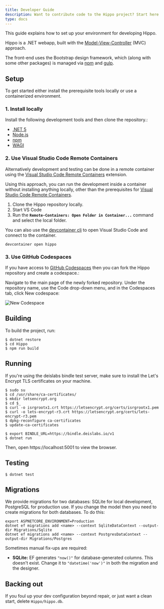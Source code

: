 ```yaml
---
title: Developer Guide
description: Want to contribute code to the Hippo project? Start here
type: docs
---
```


This guide explains how to set up your environment for developing Hippo.

Hippo is a .NET webapp, built with the
[Model-View-Controller](https://docs.microsoft.com/en-us/aspnet/core/tutorials/first-mvc-app/start-mvc?view=aspnetcore-5.0&tabs=visual-studio)
(MVC) approach.

The front-end uses the Bootstrap design framework, which (along with some other
packages) is managed via [npm](https://www.npmjs.com/) and
[gulp](https://gulpjs.com/).

## Setup

To get started either install the prerequisite tools locally or use a containerized environment.

### 1. Install locally

Install the following development tools and then clone the repository.:

- [.NET 5](https://dot.net/)
- [Node.js](https://nodejs.org/en/download/)
- [npm](https://www.npmjs.com/get-npm)
- [WAGI](https://github.com/deislabs/wagi)

### 2. Use Visual Studio Code Remote Containers

Alternatively development and testing can be done in a remote container using the [Visual Studio Code Remote Containers](https://code.visualstudio.com/docs/remote-containers) extension.

Using this approach, you can run the development inside a container without installing anything locally, other than the prerequisites for [Visual Studio Code Remote Containers](https://code.visualstudio.com/docs/remote/containers#_getting-started).

1. Clone the Hippo repository locally. 
1. Start VS Code
1. Run the **`Remote-Containers: Open Folder in Container...`** command and select the local folder.

You can also use the [devcontainer cli](https://code.visualstudio.com/docs/remote/devcontainer-cli) to open Visual Studio Code and connect to the container.

```console
devcontainer open hippo
```

### 3. Use GitHub Codespaces

If you have access to [GitHub Codespaces](https://github.com/features/codespaces) then you can fork the Hippo repository and create a codespace.:

Navigate to the main page of the newly forked repository. Under the repository name, use the  Code drop-down menu, and in the Codespaces tab, click  New codespace:

![New Codespace](/images/codespace.png)

## Building

To build the project, run:

```console
$ dotnet restore
$ cd Hippo
$ npm run build
```

## Running

If you're using the deislabs bindle test server, make sure to install the Let's
Encrypt TLS certificates on your machine.

```console
$ sudo su
$ cd /usr/share/ca-certificates/
$ mkdir letsencrypt.org
$ cd $_
$ curl -o isrgrootx1.crt https://letsencrypt.org/certs/isrgrootx1.pem
$ curl -o lets-encrypt-r3.crt https://letsencrypt.org/certs/lets-encrypt-r3.pem
$ dpkg-reconfigure ca-certificates
$ update-ca-certificates
```

```console
$ export BINDLE_URL=https://bindle.deislabs.io/v1
$ dotnet run
```

Then, open https://localhost:5001 to view the browser.

## Testing

```console
$ dotnet test
```

## Migrations

We provide migrations for two databases: SQLite for local development,
PostgreSQL for production use. If you change the model then you need to create
migrations for both databases.  To do this:

```
export ASPNETCORE_ENVIRONMENT=Production
dotnet ef migrations add <name> --context SqliteDataContext --output-dir Migrations/Sqlite
dotnet ef migrations add <name> --context PostgresDataContext --output-dir Migrations/Postgres
```

Sometimes manual fix-ups are required:

* **SQLite:** EF generates `"now()"` for database-generated columns. This
  doesn't exist. Change it to `"datetime('now')"` in both the migration and the
  designer.

## Backing out

If you foul up your dev configuration beyond repair, or just want a clean
start, delete `Hippo/hippo.db`.

